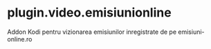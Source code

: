 plugin.video.emisiunionline
==================

Addon Kodi pentru vizionarea emisiunilor inregistrate de pe emisiuni-online.ro


